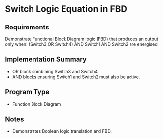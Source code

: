 # Switch Logic Equation in FBD

## Requirements
Demonstrate Functional Block Diagram logic (FBD) that produces an output only when:
(Switch3 OR Switch4) AND Switch1 AND Switch2 are energised

## Implementation Summary
- OR block combining Switch3 and Switch4.
- AND blocks ensuring Switch1 and Switch2 must also be active.

## Program Type
- Function Block Diagram

## Notes
- Demonstrates Boolean logic translation and FBD.
